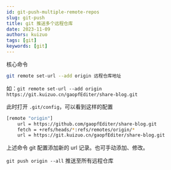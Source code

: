 ```yaml
---
id: git-push-multiple-remote-repos
slug: git-push
title: git 推送多个远程仓库
date: 2023-11-09
authors: kuizuo
tags: [git]
keywords: [git]
---
```


<!-- truncate -->

核心命令

```bash
git remote set-url --add origin 远程仓库地址
```

如：`git remote set-url --add origin https://git.kuizuo.cn/gaopfEditer/share-blog.git`

此时打开 `.git/config`，可以看到这样的配置

```bash {4}
[remote "origin"]
    url = https://github.com/gaopfEditer/share-blog.git
    fetch = +refs/heads/*:refs/remotes/origin/*
    url = https://git.kuizuo.cn/gaopfEditer/share-blog.git
```

上述命令 git 配置添加新的 url 记录。也可手动添加、修改。

`git push origin --all` 推送至所有远程仓库
